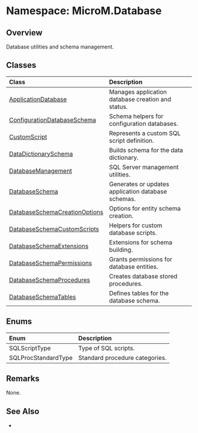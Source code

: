 # Namespace: MicroM.Database
## Overview
Database utilities and schema management.

## Classes
| Class | Description |
|:------------|:-------------|
| [ApplicationDatabase](ApplicationDatabase/index.md) | Manages application database creation and status. |
| [ConfigurationDatabaseSchema](ConfigurationDatabaseSchema/index.md) | Schema helpers for configuration databases. |
| [CustomScript](CustomScript/index.md) | Represents a custom SQL script definition. |
| [DataDictionarySchema](DataDictionarySchema/index.md) | Builds schema for the data dictionary. |
| [DatabaseManagement](DatabaseManagement/index.md) | SQL Server management utilities. |
| [DatabaseSchema](DatabaseSchema/index.md) | Generates or updates application database schemas. |
| [DatabaseSchemaCreationOptions](DatabaseSchemaCreationOptions/index.md) | Options for entity schema creation. |
| [DatabaseSchemaCustomScripts](DatabaseSchemaCustomScripts/index.md) | Helpers for custom database scripts. |
| [DatabaseSchemaExtensions](DatabaseSchemaExtensions/index.md) | Extensions for schema building. |
| [DatabaseSchemaPermissions](DatabaseSchemaPermissions/index.md) | Grants permissions for database entities. |
| [DatabaseSchemaProcedures](DatabaseSchemaProcedures/index.md) | Creates database stored procedures. |
| [DatabaseSchemaTables](DatabaseSchemaTables/index.md) | Defines tables for the database schema. |

## Enums
| Enum | Description |
|:------------|:-------------|
| SQLScriptType | Type of SQL scripts. |
| SQLProcStandardType | Standard procedure categories. |

## Remarks
None.

## See Also
-
